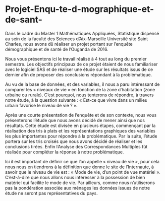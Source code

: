 # Projet-Enqu-te-d-mographique-et-de-sant-

Dans le cadre du Master 1 Mathématiques Appliquées, Statistique dispensé au sein
de la faculté des Sciences d’Aix-Marseille Université site Saint Charles, nous avons dû réaliser
un projet portant sur l’enquête démographique et de santé de l’Ouganda de 2016.

Nous vous présentons ici le travail réalisé à 4 tout au long du premier semestre.
Les objectifs principaux de ce projet étaient de nous familiariser avec le logiciel SAS et
de réaliser une étude sur les résultats issus de ce dernier afin de proposer des conclusions
répondant à la problématique.

Au vu de la base de données, et des variables, il nous a paru intéressant de comparer
les « niveaux de vie » en fonction de la zone d’habitation (zone urbaine ou rurale). C’est
pourquoi, nous tenterons de répondre, à travers notre étude, à la question suivante :
« Est-ce que vivre dans un milieu urbain favorise le niveau de vie ? ».

Après une courte présentation de l’enquête et de son contexte, nous vous
présenterons l’étude que nous avons décidé de mener ainsi que nos résultats. Cette étude
est divisée en plusieurs étapes, commençant par la réalisation des tris à plats et les
représentations graphiques des variables les plus importantes pour répondre à la
problématique. Par la suite, l’étude portera sur les tris croisés que nous avons décidé de
réaliser et les conclusions tirées. Enfin l’Analyse des Correspondances Multiples fût réalisée
pour compléter la réponse à notre problématique.

Ici il est important de définir ce que l’on appelle « niveau de vie », pour cela nous
nous en tiendrons à la définition que donne le site de l’Internaute, à savoir que le niveau de
vie est : « Mode de vie, d’un point de vue matériel ». C’est-à-dire que nous allons nous
intéresser à la possession de bien matériel qui facilite le mode de vie.
Par ailleurs, comme nous n’utiliserons pas la pondération associée aux ménages les
données issues de notre étude ne seront pas représentatives du pays.

